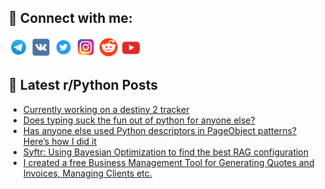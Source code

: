 ## 🔎 Connect with me:
[<img src="https://github.com/bullbesh/bullbesh/blob/main/images/Telegram.png" width="32" height="32" />](https://t.me/bullbesh)
[<img src="https://github.com/bullbesh/bullbesh/blob/main/images/VK.png" width="32" height="32" />](https://vk.com/bullbesh)
[<img src="https://github.com/bullbesh/bullbesh/blob/main/images/Twitter.png" width="32" height="32" />](https://twitter.com/bullbesh1)
[<img src="https://github.com/bullbesh/bullbesh/blob/main/images/Instagram.png" width="32" height="32" />](https://www.instagram.com/bullbesh)
[<img src="https://github.com/bullbesh/bullbesh/blob/main/images/Reddit.png" width="32" height="32" />](https://www.reddit.com/user/bullbesh)
[<img src="https://github.com/bullbesh/bullbesh/blob/main/images/YouTube.png" width="32" height="32" />](https://www.youtube.com/channel/UCtfjRs6uzgq5mfm8S06WTcg)

## 📕 Latest r/Python Posts
<!-- BLOG-POST-LIST:START -->
- [Currently working on a destiny 2 tracker](https://www.reddit.com/r/Python/comments/1kxpxi1/currently_working_on_a_destiny_2_tracker/)
- [Does typing suck the fun out of python for anyone else?](https://www.reddit.com/r/Python/comments/1kxn7f7/does_typing_suck_the_fun_out_of_python_for_anyone/)
- [Has anyone else used Python descriptors in PageObject patterns? Here’s how I did it](https://www.reddit.com/r/Python/comments/1kxmdhw/has_anyone_else_used_python_descriptors_in/)
- [Syftr: Using Bayesian Optimization to find the best RAG configuration](https://www.reddit.com/r/Python/comments/1kxm0h1/syftr_using_bayesian_optimization_to_find_the/)
- [I created a free Business Management Tool for Generating Quotes and Invoices, Managing Clients etc.](https://www.reddit.com/r/Python/comments/1kxghp8/i_created_a_free_business_management_tool_for/)
<!-- BLOG-POST-LIST:END -->
